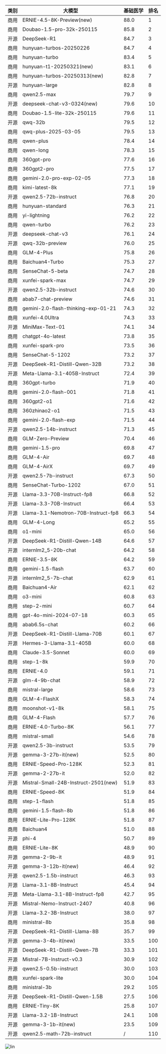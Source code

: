 
| 类别 | 大模型                         | 基础医学 | 排名 |
|-----|------------------------------|---------|----|
|商用|ERNIE-4.5-8K-Preview(new)|88.0|1|
|商用|Doubao-1.5-pro-32k-250115|85.8|2|
|开源|DeepSeek-R1|84.7|3|
|商用|hunyuan-turbos-20250226|84.7|4|
|商用|hunyuan-turbo|83.4|5|
|商用|hunyuan-t1-20250321(new)|83.1|6|
|商用|hunyuan-turbos-20250313(new)|82.8|7|
|开源|hunyuan-large|82.8|8|
|商用|qwen2.5-max|79.7|9|
|开源|deepseek-chat-v3-0324(new)|79.6|10|
|商用|Doubao-1.5-lite-32k-250115|79.6|11|
|开源|qwq-32b|79.5|12|
|商用|qwq-plus-2025-03-05|79.5|13|
|商用|qwen-plus|78.4|14|
|商用|qwen-long|78.3|15|
|商用|360gpt-pro|77.6|16|
|商用|360gpt2-pro|77.5|17|
|商用|gemini-2.0-pro-exp-02-05|77.3|18|
|商用|kimi-latest-8k|77.1|19|
|开源|qwen2.5-72b-instruct|76.8|20|
|商用|hunyuan-standard|76.3|21|
|商用|yi-lightning|76.2|22|
|商用|qwen-turbo|76.2|23|
|开源|deepseek-chat-v3|76.1|24|
|开源|qwq-32b-preview|76.0|25|
|商用|GLM-4-Plus|75.8|26|
|商用|Baichuan4-Turbo|75.3|27|
|商用|SenseChat-5-beta|74.7|28|
|商用|xunfei-spark-max|74.7|29|
|开源|qwen2.5-32b-instruct|74.6|30|
|商用|abab7-chat-preview|74.6|31|
|商用|gemini-2.0-flash-thinking-exp-01-21|74.3|32|
|商用|xunfei-4.0Ultra|74.3|33|
|开源|MiniMax-Text-01|74.1|34|
|商用|chatgpt-4o-latest|73.8|35|
|商用|xunfei-spark-pro|73.5|36|
|商用|SenseChat-5-1202|73.2|37|
|开源|DeepSeek-R1-Distill-Qwen-32B|73.2|38|
|开源|Meta-Llama-3.1-405B-Instruct|72.4|39|
|商用|360gpt-turbo|71.9|40|
|商用|gemini-2.0-flash-001|71.8|41|
|商用|360gpt2-o1|71.6|42|
|商用|360zhinao2-o1|71.5|43|
|商用|gemini-2.0-flash-exp|71.5|44|
|开源|qwen2.5-14b-instruct|71.3|45|
|商用|GLM-Zero-Preview|70.4|46|
|商用|gemini-1.5-pro|69.8|47|
|商用|GLM-4-Air|69.7|48|
|商用|GLM-4-AirX|69.7|49|
|开源|qwen2.5-7b-instruct|67.3|50|
|商用|SenseChat-Turbo-1202|67.0|51|
|开源|Llama-3.3-70B-Instruct-fp8|66.8|52|
|开源|Llama-3.3-70B-Instruct|66.4|53|
|开源|Llama-3.1-Nemotron-70B-Instruct-fp8|66.3|54|
|商用|GLM-4-Long|65.2|55|
|商用|o1-mini|65.0|56|
|开源|DeepSeek-R1-Distill-Qwen-14B|64.6|57|
|开源|internlm2_5-20b-chat|64.2|58|
|商用|ERNIE-3.5-8K|64.2|59|
|商用|gemini-1.5-flash|63.7|60|
|开源|internlm2_5-7b-chat|62.9|61|
|商用|Baichuan4-Air|62.1|62|
|商用|o3-mini|60.8|63|
|商用|step-2-mini|60.7|64|
|商用|gpt-4o-mini-2024-07-18|60.3|65|
|商用|abab6.5s-chat|60.2|66|
|开源|DeepSeek-R1-Distill-Llama-70B|60.1|67|
|开源|Hermes-3-Llama-3.1-405B|60.0|68|
|商用|Claude-3.5-Sonnet|60.0|69|
|商用|step-1-8k|59.9|70|
|商用|ERNIE-4.0|59.1|71|
|开源|glm-4-9b-chat|58.9|72|
|商用|mistral-large|58.6|73|
|商用|GLM-4-FlashX|58.3|74|
|商用|moonshot-v1-8k|58.1|75|
|商用|GLM-4-Flash|57.7|76|
|商用|ERNIE-4.0-Turbo-8K|56.1|77|
|商用|mistral-small|54.6|78|
|开源|qwen2.5-3b-instruct|53.5|79|
|开源|gemma-3-27b-it(new)|52.5|80|
|商用|ERNIE-Speed-Pro-128K|52.3|81|
|开源|gemma-2-27b-it|52.0|82|
|开源|Mistral-Small-24B-Instruct-2501(new)|51.9|83|
|商用|ERNIE-Speed-8K|51.9|84|
|商用|step-1-flash|51.8|85|
|商用|gemini-1.5-flash-8b|51.8|86|
|商用|ERNIE-Lite-Pro-128K|51.8|87|
|商用|Baichuan4|51.0|88|
|开源|phi-4|50.7|89|
|商用|ERNIE-Lite-8K|48.9|90|
|开源|gemma-2-9b-it|48.9|91|
|开源|gemma-3-12b-it(new)|46.4|92|
|开源|qwen2.5-1.5b-instruct|46.3|93|
|开源|Llama-3.1-8B-Instruct|45.4|94|
|开源|Meta-Llama-3.1-8B-Instruct-fp8|42.7|95|
|开源|Mistral-Nemo-Instruct-2407|40.8|96|
|开源|Llama-3.2-3B-Instruct|38.0|97|
|商用|ministral-8b|35.8|98|
|开源|DeepSeek-R1-Distill-Llama-8B|35.7|99|
|开源|gemma-3-4b-it(new)|33.5|100|
|开源|DeepSeek-R1-Distill-Qwen-7B|33.3|101|
|开源|Mistral-7B-Instruct-v0.3|30.9|102|
|开源|qwen2.5-0.5b-instruct|30.0|103|
|商用|xunfei-spark-lite|30.0|104|
|商用|ministral-3b|29.2|105|
|开源|DeepSeek-R1-Distill-Qwen-1.5B|27.5|106|
|商用|ERNIE-Tiny-8K|25.8|107|
|开源|Llama-3.2-1B-Instruct|24.1|108|
|开源|gemma-3-1b-it(new)|23.5|109|
|开源|qwen2.5-math-72b-instruct|/|110|


![lin](../pic/基础医学.png)
